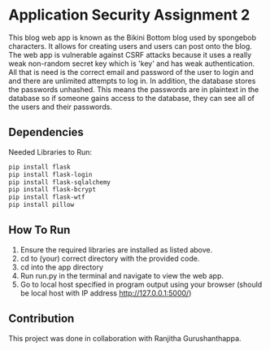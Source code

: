# Application Security Assignment 2
This blog web app is known as the Bikini Bottom blog used by spongebob characters. It allows for creating users and users can post onto the blog. The web app is vulnerable against CSRF attacks because it uses a really weak non-random secret key which is 'key' and has weak authentication. All that is need is the correct email and password of the user to login and and there are unlimited attempts to log in. In addition, the database stores the passwords unhashed. This means the passwords are in plaintext in the database so if someone gains access to the database, they can see all of the users and their passwords.

## Dependencies
Needed Libraries to Run:
```bash
pip install flask
pip install flask-login
pip install flask-sqlalchemy
pip install flask-bcrypt
pip install flask-wtf
pip install pillow
```

## How To Run
1. Ensure the required libraries are installed as listed above. 
2. cd to (your) correct directory with the provided code.
3. cd into the app directory
4. Run run.py in the terminal and navigate to view the web app.
5. Go to local host specified in program output using your browser (should be local host with IP address http://127.0.0.1:5000/)

## Contribution
This project was done in collaboration with Ranjitha Gurushanthappa.
